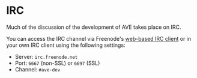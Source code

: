 IRC
===
Much of the discussion of the development of AVE takes place on IRC.

You can access the IRC channel via Freenode's [web-based IRC client](http://webchat.freenode.net/?channels=ave-dev) or
in your own IRC client using the following settings:

* Server: `irc.freenode.net`
* Port: `6667` (non-SSL) or `6697` (SSL)
* Channel: `#ave-dev`
